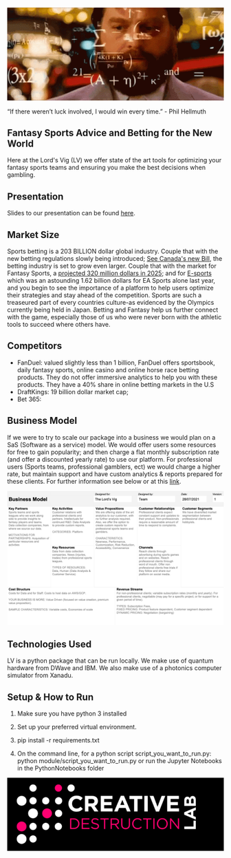 ![bet](img/bet.gif)

“If there weren’t luck involved, I would win every time.” - Phil Hellmuth

## Fantasy Sports Advice and Betting for the New World

Here at the Lord's Vig (LV) we offer state of the art tools for optimizing your fantasy sports teams and ensuring you make the best decisions when gambling. 

## Presentation

Slides to our presentation can be found [here](https://docs.google.com/presentation/d/1uoSEKO_CzY3tWiS7wWERNEAjORk5LXj8cneoCqp16gU/edit?usp=sharing).

## Market Size

Sports betting is a 203 BILLION dollar global industry. Couple that with the new betting regulations slowly being introduced; [See Canada's new Bill](https://www.cbc.ca/sports/single-event-sport-gambling-to-become-legal-as-bill-c218-passes-in-senate-1.6075816), the betting industry is set to grow even larger. Couple that with the market for Fantasy Sports, a [projected 320 million dollars in 2025](https://www.marketwatch.com/press-release/fantasy-sports-market-size-2021-with-growth-forecast-latest-industry-scope-and-future-trends-with-upcoming-technologies-global-business-share-analysis-till-2025-2021-07-06); and for [E-sports](https://www.gamesindustry.biz/articles/2021-05-27-ultimate-team-modes-make-up-29-percent-of-eas-business) which was an astounding 1.62 billion dollars for EA Sports alone last year, and you begin to see the importance of a platform to help users optimize their strategies and stay ahead of the competition.  Sports are such a treaseured part of every countries culture-as evidenced by the  Olympics currently being held in Japan. Betting and Fantasy help us further connect with the game, especially those of us who were never born with the athletic tools to succeed where others have. 


## Competitors

- FanDuel: valued slightly less than 1 billion, FanDuel offers sportsbook, daily fantasy sports, online casino and online horse race betting products. They do not offer immersive analytics to help you with these products. They have a 40% share in online betting markets in the U.S
- DraftKings: 19 billion dollar market cap;
- Bet 365: 

## Business Model

If we were to try to scale our package into a business we would plan on a SaS (Software as a service) model. We would offer users some resources for free to gain popularity; and then charge a flat monthly subscription rate (and offer a discounted yearly rate) to use our platform. For professional users (Sports teams, professional gamblers, ect) we would charge a higher rate, but maintain support and have custom analytics & reports prepared for these clients. For further information see below or at this [link](https://drive.google.com/file/d/1uL1ANnDee9dNKTsRR3arMqxqiVhFbkCI/view?usp=sharing).

![bus](img/bus.jpg)

## Technologies Used

LV is a python package that can be run locally. We make use of quantum hardware from DWave and IBM. We also make use of a photonics computer simulator from Xanadu. 


## Setup & How to Run

1. Make sure you have python 3 installed

2. Set up your preferred virtual environment.

3. pip install -r requirements.txt

4. On the command line, for a python script script_you_want_to_run.py:  python module/script_you_want_to_run.py or run the Jupyter Notebooks in the PythonNotebooks folder


![cdl](img/cdl.jpg)
